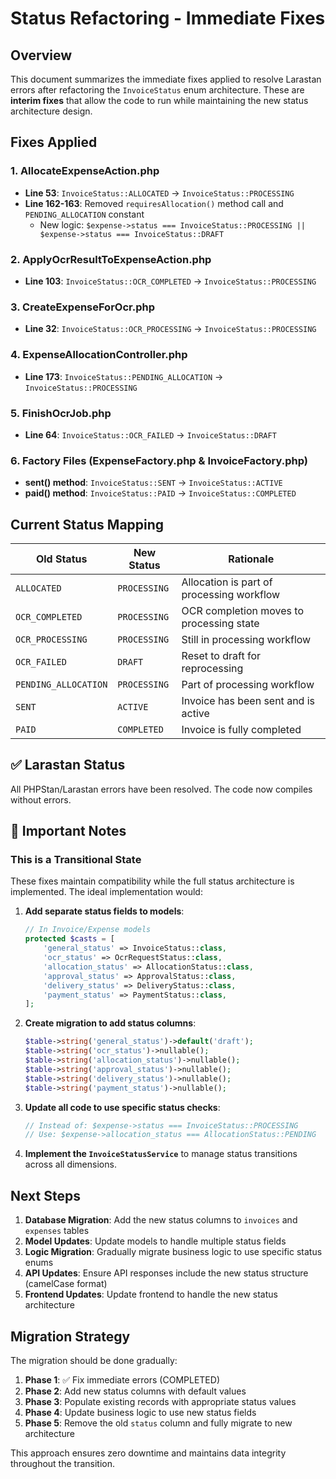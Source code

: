 # Status Refactoring - Immediate Fixes

## Overview

This document summarizes the immediate fixes applied to resolve Larastan errors after refactoring the `InvoiceStatus` enum architecture. These are **interim fixes** that allow the code to run while maintaining the new status architecture design.

## Fixes Applied

### 1. AllocateExpenseAction.php
- **Line 53**: `InvoiceStatus::ALLOCATED` → `InvoiceStatus::PROCESSING`
- **Line 162-163**: Removed `requiresAllocation()` method call and `PENDING_ALLOCATION` constant
  - New logic: `$expense->status === InvoiceStatus::PROCESSING || $expense->status === InvoiceStatus::DRAFT`

### 2. ApplyOcrResultToExpenseAction.php
- **Line 103**: `InvoiceStatus::OCR_COMPLETED` → `InvoiceStatus::PROCESSING`

### 3. CreateExpenseForOcr.php
- **Line 32**: `InvoiceStatus::OCR_PROCESSING` → `InvoiceStatus::PROCESSING`

### 4. ExpenseAllocationController.php
- **Line 173**: `InvoiceStatus::PENDING_ALLOCATION` → `InvoiceStatus::PROCESSING`

### 5. FinishOcrJob.php
- **Line 64**: `InvoiceStatus::OCR_FAILED` → `InvoiceStatus::DRAFT`

### 6. Factory Files (ExpenseFactory.php & InvoiceFactory.php)
- **sent() method**: `InvoiceStatus::SENT` → `InvoiceStatus::ACTIVE`
- **paid() method**: `InvoiceStatus::PAID` → `InvoiceStatus::COMPLETED`

## Current Status Mapping

| Old Status | New Status | Rationale |
|------------|------------|-----------|
| `ALLOCATED` | `PROCESSING` | Allocation is part of processing workflow |
| `OCR_COMPLETED` | `PROCESSING` | OCR completion moves to processing state |
| `OCR_PROCESSING` | `PROCESSING` | Still in processing workflow |
| `OCR_FAILED` | `DRAFT` | Reset to draft for reprocessing |
| `PENDING_ALLOCATION` | `PROCESSING` | Part of processing workflow |
| `SENT` | `ACTIVE` | Invoice has been sent and is active |
| `PAID` | `COMPLETED` | Invoice is fully completed |

## ✅ Larastan Status
All PHPStan/Larastan errors have been resolved. The code now compiles without errors.

## 🚨 Important Notes

### This is a Transitional State
These fixes maintain compatibility while the full status architecture is implemented. The ideal implementation would:

1. **Add separate status fields to models**:
   ```php
   // In Invoice/Expense models
   protected $casts = [
       'general_status' => InvoiceStatus::class,
       'ocr_status' => OcrRequestStatus::class,
       'allocation_status' => AllocationStatus::class,
       'approval_status' => ApprovalStatus::class,
       'delivery_status' => DeliveryStatus::class,
       'payment_status' => PaymentStatus::class,
   ];
   ```

2. **Create migration to add status columns**:
   ```php
   $table->string('general_status')->default('draft');
   $table->string('ocr_status')->nullable();
   $table->string('allocation_status')->nullable();
   $table->string('approval_status')->nullable();
   $table->string('delivery_status')->nullable();
   $table->string('payment_status')->nullable();
   ```

3. **Update all code to use specific status checks**:
   ```php
   // Instead of: $expense->status === InvoiceStatus::PROCESSING
   // Use: $expense->allocation_status === AllocationStatus::PENDING
   ```

4. **Implement the `InvoiceStatusService`** to manage status transitions across all dimensions.

## Next Steps

1. **Database Migration**: Add the new status columns to `invoices` and `expenses` tables
2. **Model Updates**: Update models to handle multiple status fields
3. **Logic Migration**: Gradually migrate business logic to use specific status enums
4. **API Updates**: Ensure API responses include the new status structure (camelCase format)
5. **Frontend Updates**: Update frontend to handle the new status architecture

## Migration Strategy

The migration should be done gradually:

1. **Phase 1**: ✅ Fix immediate errors (COMPLETED)
2. **Phase 2**: Add new status columns with default values
3. **Phase 3**: Populate existing records with appropriate status values
4. **Phase 4**: Update business logic to use new status fields
5. **Phase 5**: Remove the old `status` column and fully migrate to new architecture

This approach ensures zero downtime and maintains data integrity throughout the transition. 
